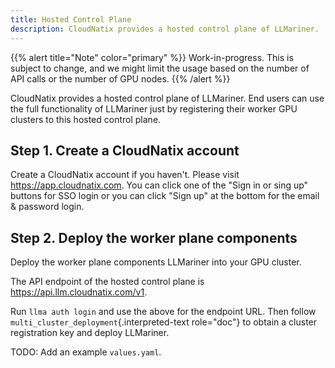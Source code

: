 ```yaml
---
title: Hosted Control Plane
description: CloudNatix provides a hosted control plane of LLMariner.
---
```


{{% alert title="Note" color="primary" %}}
Work-in-progress. This is subject to change, and we might limit the usage based on the number of API calls or the number of GPU nodes.
{{% /alert %}}

CloudNatix provides a hosted control plane of LLMariner. End users can use the full functionality of LLMariner just by registering their worker GPU clusters to this hosted control plane.

## Step 1. Create a CloudNatix account

Create a CloudNatix account if you haven\'t. Please visit <https://app.cloudnatix.com>. You can click one of the \"Sign in or sing up\" buttons for SSO login or you can click \"Sign up\" at the bottom for the email & password login.

## Step 2. Deploy the worker plane components

Deploy the worker plane components LLMariner into your GPU cluster.

The API endpoint of the hosted control plane is <https://api.llm.cloudnatix.com/v1>.

Run `llma auth login` and use the above for the endpoint URL. Then follow `multi_cluster_deployment`{.interpreted-text role="doc"} to obtain a cluster registration key and deploy LLMariner.

TODO: Add an example `values.yaml`.
